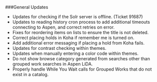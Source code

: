###General Updates
- Updates for checking if the Solr server is offline. (Ticket 91687)
- Updates to reading history cron process to add additional timeouts connecting to Aspen, and correct retries on error.   
- Fixes for reordering items on lists to ensure the title is not deleted. 
- Correct placing holds in Koha if remember me is turned on. 
- Add additional error messaging if placing a hold from Koha fails. 
- Updates for contrast checking within themes.
- Updates when manually entering a color code within themes. 
- Do not show browse category generated from searches other than grouped work searches in Aspen LiDA. 
- Properly handle While You Wait calls for Grouped Works that do not exist in a catalog. 
